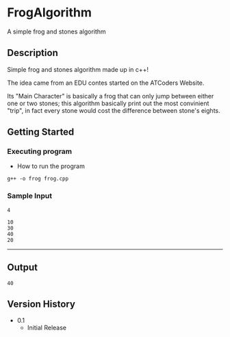 # FrogAlgorithm

A simple frog and stones algorithm

## Description

Simple frog and stones algorithm made up in c++!

The idea came from an EDU contes started on the ATCoders Website.

Its "Main Character" is basically a frog that can only jump between either one or two stones; 
this algorithm basically print out the most convinient "trip", in fact every stone would cost the difference between stone's eights.

## Getting Started

### Executing program

* How to run the program
```
g++ -o frog frog.cpp
```

### Sample Input
```
4

10
30
40
20
```
----
## Output
```
40
```

## Version History
* 0.1
    * Initial Release
